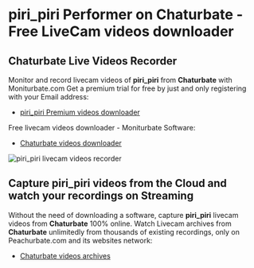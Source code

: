 # piri_piri Performer on Chaturbate - Free LiveCam videos downloader

## Chaturbate Live Videos Recorder

Monitor and record livecam videos of **piri_piri** from **Chaturbate** with Moniturbate.com
Get a premium trial for free by just and only registering with your Email address:
* [piri_piri Premium videos downloader](https://moniturbate.com/request-demo-licence-key.html)

Free livecam videos downloader - Moniturbate Software:
* [Chaturbate videos downloader](https://moniturbate.com/moniturbate-download-software.html)

![piri_piri livecam videos recorder](https://peachurnet.com/templates/moniturbate-software.png)


## Capture piri_piri videos from the Cloud and watch your recordings on Streaming

Without the need of downloading a software, capture **piri_piri** livecam videos from **Chaturbate** 100% online.
Watch Livecam archives from **Chaturbate** unlimitedly from thousands of existing recordings, only on Peachurbate.com and its websites network:
* [Chaturbate videos archives](https://peachurnet.com/)